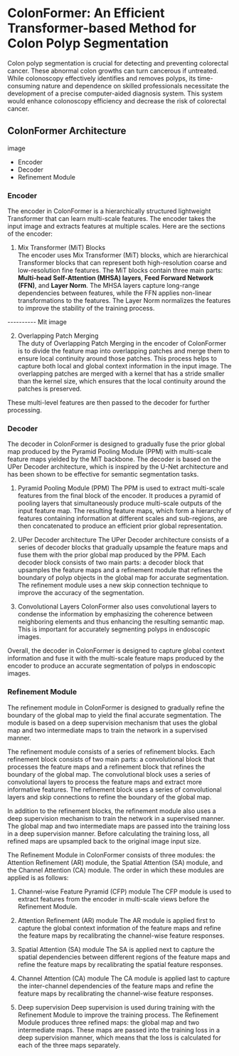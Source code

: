 # ColonFormer: An Efficient Transformer-based Method for Colon Polyp Segmentation

Colon polyp segmentation is crucial for detecting and preventing colorectal cancer. These abnormal colon growths can turn cancerous if untreated. While colonoscopy effectively identifies and removes polyps, its time-consuming nature and dependence on skilled professionals necessitate the development of a precise computer-aided diagnosis system. This system would enhance colonoscopy efficiency and decrease the risk of colorectal cancer.

## ColonFormer Architecture
 image
 * Encoder
 * Decoder
 * Refinement Module

### Encoder
The encoder in ColonFormer is a hierarchically structured lightweight Transformer that can learn multi-scale features. The encoder takes the input image and extracts features at multiple scales. Here are the sections of the encoder:
1. Mix Transformer (MiT) Blocks <br />
The encoder uses Mix Transformer (MiT) blocks, which are hierarchical Transformer blocks that can represent both high-resolution coarse and low-resolution fine features. The MiT blocks contain three main parts: **Multi-head Self-Attention (MHSA) layers**, **Feed Forward Network (FFN)**, and **Layer Norm**. The MHSA layers capture long-range dependencies between features, while the FFN applies non-linear transformations to the features. The Layer Norm normalizes the features to improve the stability of the training process.

---------- Mit image

2. Overlapping Patch Merging <br />
The duty of Overlapping Patch Merging in the encoder of ColonFormer is to divide the feature map into overlapping patches and merge them to ensure local continuity around those patches. This process helps to capture both local and global context information in the input image. The overlapping patches are merged with a kernel that has a stride smaller than the kernel size, which ensures that the local continuity around the patches is preserved.

These multi-level features are then passed to the decoder for further processing. 

### Decoder 
The decoder in ColonFormer is designed to gradually fuse the prior global map produced by the Pyramid Pooling Module (PPM) with multi-scale feature maps yielded by the MiT backbone. The decoder is based on the UPer Decoder architecture, which is inspired by the U-Net architecture and has been shown to be effective for semantic segmentation tasks.

1. Pyramid Pooling Module (PPM)
The PPM is used to extract multi-scale features from the final block of the encoder. It produces a pyramid of pooling layers that simultaneously produce multi-scale outputs of the input feature map. The resulting feature maps, which form a hierarchy of features containing information at different scales and sub-regions, are then concatenated to produce an efficient prior global representation.

2. UPer Decoder architecture
The UPer Decoder architecture consists of a series of decoder blocks that gradually upsample the feature maps and fuse them with the prior global map produced by the PPM. Each decoder block consists of two main parts: a decoder block that upsamples the feature maps and a refinement module that refines the boundary of polyp objects in the global map for accurate segmentation. The refinement module uses a new skip connection technique to improve the accuracy of the segmentation.

3. Convolutional Layers
ColonFormer also uses convolutional layers to condense the information by emphasizing the coherence between neighboring elements and thus enhancing the resulting semantic map. This is important for accurately segmenting polyps in endoscopic images.

Overall, the decoder in ColonFormer is designed to capture global context information and fuse it with the multi-scale feature maps produced by the encoder to produce an accurate segmentation of polyps in endoscopic images.

### Refinement Module
The refinement module in ColonFormer is designed to gradually refine the boundary of the global map to yield the final accurate segmentation. The module is based on a deep supervision mechanism that uses the global map and two intermediate maps to train the network in a supervised manner.

The refinement module consists of a series of refinement blocks. Each refinement block consists of two main parts: a convolutional block that processes the feature maps and a refinement block that refines the boundary of the global map. The convolutional block uses a series of convolutional layers to process the feature maps and extract more informative features. The refinement block uses a series of convolutional layers and skip connections to refine the boundary of the global map.

In addition to the refinement blocks, the refinement module also uses a deep supervision mechanism to train the network in a supervised manner. The global map and two intermediate maps are passed into the training loss in a deep supervision manner. Before calculating the training loss, all refined maps are upsampled back to the original image input size.

The Refinement Module in ColonFormer consists of three modules: the Attention Refinement (AR) module, the Spatial Attention (SA) module, and the Channel Attention (CA) module. The order in which these modules are applied is as follows:

1. Channel-wise Feature Pyramid (CFP) module
The CFP module is used to extract features from the encoder in multi-scale views before the Refinement Module.

2. Attention Refinement (AR) module
The AR module is applied first to capture the global context information of the feature maps and refine the feature maps by recalibrating the channel-wise feature responses.

3. Spatial Attention (SA) module
The SA is applied next to capture the spatial dependencies between different regions of the feature maps and refine the feature maps by recalibrating the spatial feature responses.

4. Channel Attention (CA) module
The CA module is applied last to capture the inter-channel dependencies of the feature maps and refine the feature maps by recalibrating the channel-wise feature responses.

5. Deep supervision
Deep supervision is used during training with the Refinement Module to improve the training process. The Refinement Module produces three refined maps: the global map and two intermediate maps. These maps are passed into the training loss in a deep supervision manner, which means that the loss is calculated for each of the three maps separately.
   

